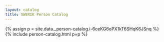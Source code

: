 ```yaml
---
layout: catalog
title: SWERIK Person Catalog
---
```

{% assign p = site.data._person-catalog.i-6ceKG6oPX1kT6SHqK6JSnq %}
{% include person-catalog.html p=p %}

